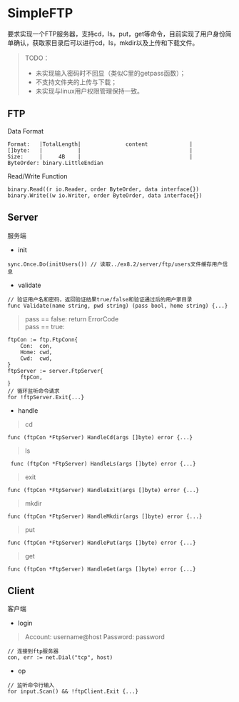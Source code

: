 # SimpleFTP

要求实现一个FTP服务器，支持cd，ls，put，get等命令，目前实现了用户身份简单确认，获取家目录后可以进行cd，ls，mkdir以及上传和下载文件。

>TODO：
>- 未实现输入密码时不回显（类似C里的getpass函数）；
>- 不支持文件夹的上传与下载；
>- 未实现与linux用户权限管理保持一致。


## FTP
Data Format  
```
Format:   |TotalLength|              content             |
[]byte:   |           |                                  |
Size:     |     4B    |                                  |
ByteOrder: binary.LittleEndian
```

Read/Write Function
```
binary.Read((r io.Reader, order ByteOrder, data interface{})  
binary.Write((w io.Writer, order ByteOrder, data interface{})
```

## Server
服务端

- init
```
sync.Once.Do(initUsers()) // 读取../ex8.2/server/ftp/users文件缓存用户信息
```

- validate
```
// 验证用户名和密码，返回验证结果true/false和验证通过后的用户家目录
func Validate(name string, pwd string) (pass bool, home string) {...}
```
> pass == false: return ErrorCode  
> pass == true:
```
ftpCon := ftp.FtpConn{
    Con:  con,
    Home: cwd,
    Cwd:  cwd,
}
ftpServer := server.FtpServer{
    ftpCon,
}
// 循环监听命令请求
for !ftpServer.Exit{...}
```

- handle  
> cd
```
func (ftpCon *FtpServer) HandleCd(args []byte) error {...}
```

> ls
```
 func (ftpCon *FtpServer) HandleLs(args []byte) error {...}
 ```

> exit
```
func (ftpCon *FtpServer) HandleExit(args []byte) error {...}
```

> mkdir
```
func (ftpCon *FtpServer) HandleMkdir(args []byte) error {...}
```

> put
```
func (ftpCon *FtpServer) HandlePut(args []byte) error {...}
```

> get
```
func (ftpCon *FtpServer) HandleGet(args []byte) error {...}
```

## Client
客户端

- login
> Account: username@host
> Password: password
```
// 连接到ftp服务器
con, err := net.Dial("tcp", host)
```

- op
```
// 监听命令行输入
for input.Scan() && !ftpClient.Exit {...}
```